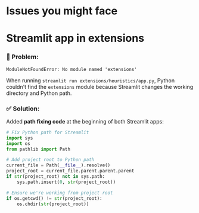 # Issues you might face 


# Streamlit app in extensions

### **🔴 Problem:**
```
ModuleNotFoundError: No module named 'extensions'
```
When running `streamlit run extensions/heuristics/app.py`, Python couldn't find the `extensions` module because Streamlit changes the working directory and Python path.

### **✅ Solution:**
Added **path fixing code** at the beginning of both Streamlit apps:

```python
# Fix Python path for Streamlit
import sys
import os
from pathlib import Path

# Add project root to Python path
current_file = Path(__file__).resolve()
project_root = current_file.parent.parent.parent
if str(project_root) not in sys.path:
    sys.path.insert(0, str(project_root))

# Ensure we're working from project root
if os.getcwd() != str(project_root):
    os.chdir(str(project_root))
```



#


